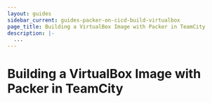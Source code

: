 ```yaml
---
layout: guides
sidebar_current: guides-packer-on-cicd-build-virtualbox
page_title: Building a VirtualBox Image with Packer in TeamCity
description: |-
  ...
---
```


# Building a VirtualBox Image with Packer in TeamCity
